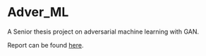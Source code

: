 # Adver_ML
A Senior thesis project on adversarial machine learning with GAN.

Report can be found [here](https://drive.google.com/open?id=17NUPCNeo8QQg3P4cEZF0k8soVmP7Sh37).
